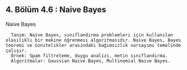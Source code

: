 ## 4. Bölüm 4.6 : Naive Bayes

Naive Bayes

      Tanım: Naive Bayes, sınıflandırma problemleri için kullanılan olasılıklı bir makine öğrenmesi algoritmasıdır. Naive Bayes, Bayes teoremi ve öznitelikler arasındaki bağımsızlık varsayımı temelinde çalışır.
      Örnek: Spam filtreleme, duygu analizi, metin sınıflandırma.
      Algoritmalar: Gaussian Naive Bayes, Multinomial Naive Bayes.
